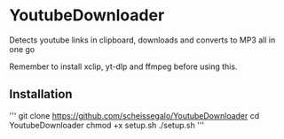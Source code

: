 # YoutubeDownloader
Detects youtube links in clipboard, downloads and converts to MP3 all in one go

Remember to install xclip, yt-dlp and ffmpeg before using this.

## Installation
'''
git clone https://github.com/scheissegalo/YoutubeDownloader
cd YoutubeDownloader
chmod +x setup.sh
./setup.sh
'''